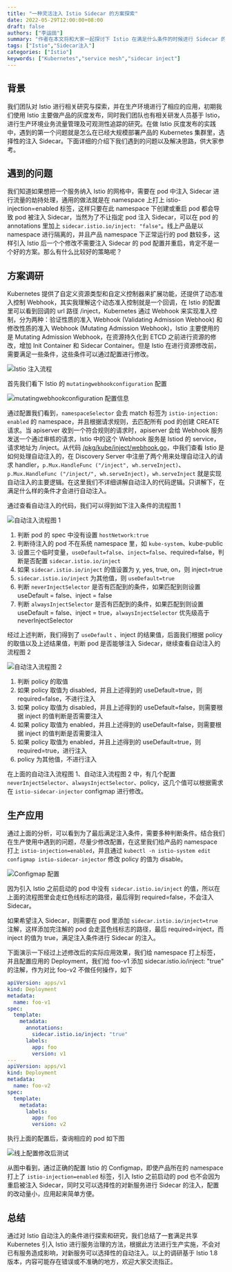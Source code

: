 ```yaml
---
title: "一种灵活注入 Istio Sidecar 的方案探索"
date: 2022-05-29T12:00:00+08:00
draft: false
authors: ["李运田"]
summary: "作者在本文将和大家一起探讨下 Istio 在满足什么条件的时候进行 Sidecar 的注入，介绍使用 Istio 进行 Sidecar 注入时的一些配置及生产应用"
tags: ["Istio","Sidecar注入"]
categories: ["Istio"]
keywords: ["Kubernetes","service mesh","sidecar inject"]
---
```


## 背景

我们团队对 Istio 进行相关研究与探索，并在生产环境进行了相应的应用，初期我们使用 Istio 主要做产品的灰度发布，同时我们团队也有相关研发人员基于 Istio，进行生产环境业务流量管理及可观测性追踪的研究。在做 Istio 灰度发布的实践中，遇到的第一个问题就是怎么在已经大规模部署产品的 Kubernetes 集群里，选择性的注入 Sidecar。下面详细的介绍下我们遇到的问题以及解决思路，供大家参考。

## 遇到的问题

我们知道如果想把一个服务纳入 Istio 的网格中，需要在 pod 中注入 Sidecar 进行流量的劫持处理，通用的做法就是在 namespace 上打上 istio-injection=enabled 标签，这样只要在此 namespace 下创建或重启 pod 都会导致 pod 被注入 Sidecar，当然为了不让指定 pod 注入 Sidecar，可以在 pod 的 annotations 里加上 `sidecar.istio.io/inject: "false"`。线上产品是以 namespace 进行隔离的，并且产品 namespace 下正常运行的 pod 数较多，这样引入 Istio 后一个个修改不需要注入 Sidecar 的 pod 配置并重启，肯定不是一个好的方案。那么有什么比较好的策略呢？

## 方案调研

Kubernetes 提供了自定义资源类型和自定义控制器来扩展功能，还提供了动态准入控制 Webhook，其实我理解这个动态准入控制就是一个回调，在 Istio 的配置里可以看到回调的 url 路径 /inject，Kubernetes 通过 Webhook 来实现准入控制，分为两种：验证性质的准入 Webhook (Validating Admission Webhook) 和修改性质的准入 Webhook (Mutating Admission Webhook)，Istio 主要使用的是 Mutating Admission Webhook，在资源持久化到 ETCD 之前进行资源的修改，增加 Init Container 和 Sidecar Container。但是 Istio 在进行资源修改前，需要满足一些条件，这些条件可以通过配置进行修改。


![Istio 注入流程](inject.jpg)


首先我们看下 Istio 的 `mutatingwebhookconfiguration` 配置


![mutatingwebhookconfiguration 配置信息](webhook.jpg)


通过配置我们看到，`namespaceSelector` 会去 match 标签为 `istio-injection: enabled` 的 namespace，并且根据请求规则，去匹配所有 pod 的创建 CREATE 请求。当 apiserver 收到一个符合规则的请求时，apiserver 会给 Webhook 服务发送一个通过审核的请求，Istio 中的这个 Webhook 服务是 Istiod 的 service，请求地址为 /inject。从代码 [/pkg/kube/inject/webhook.go](https://github.com/istio/istio/blob/release-1.8/pkg/kube/inject/webhook.go)，中我们查看 Istio 是如何处理自动注入的，在 Discovery Server 中注册了两个用来处理自动注入的请求 handler，`p.Mux.HandleFunc ("/inject", wh.serveInject)`、`p.Mux.HandleFunc ("/inject/", wh.serveInject)`，`wh.serveInject` 就是实现自动注入的主要逻辑。在这里我们不详细讲解自动注入的代码逻辑。只讲解下，在满足什么样的条件才会进行自动注入。

通过查看自动注入的代码，我们可以得到如下注入条件的流程图 1


![自动注入流程图 1](image1.jpg)


1. 判断 pod 的 spec 中没有设置 `hostNetwork:true`
2. 判断待注入的 pod 不在系统 namespace 里，如 `kube-system`、kube-public
3. 设置三个临时变量，`useDefault=false`、`inject=false`、required=false，判断是否配置 `sidecar.istio.io/inject`
4. 如果 `sidecar.istio.io/inject` 的值设置为 y, yes, true, on，则 inject=true
5. `sidecar.istio.io/inject` 为其他值，则 `useDefault=true`
6. 判断 `neverInjectSelector` 是否有匹配到的条件，如果匹配到则设置 useDefault = false、inject = false
7. 判断 `alwaysInjectSelector` 是否有匹配到的条件，如果匹配到则设置 useDefault = false、inject = true，`alwaysInjectSelector` 优先级高于 neverInjectSelector

经过上述判断，我们得到了 `useDefault` 、inject 的结果值，后面我们根据 policy 的取值以及上述结果值，判断 pod 是否能够注入 Sidecar，继续查看自动注入的流程图 2


![自动注入流程图 2](image2.jpg)


1. 判断 policy 的取值
2. 如果 policy 取值为 disabled，并且上述得到的 useDefault=true，则 required=false，不进行注入
3. 如果 policy 取值为 disabled，并且上述得到的 useDefault=false，则需要根据 inject 的值判断是否需要注入
4. 如果 policy 取值为 enabled，并且上述得到的 useDefault=false，则需要根据 inject 的值判断是否需要注入
5. 如果 policy 取值为 enabled，并且上述得到的 useDefault=true，则 required=true，进行注入
6. policy 为其他值，不进行注入

在上面的自动注入流程图 1、自动注入流程图 2 中，有几个配置 `neverInjectSelector`、`alwaysInjectSelector`、policy，这几个值可以根据需求在 `istio-sidecar-injector` configmap 进行修改。

## 生产应用

通过上面的分析，可以看到为了最后满足注入条件，需要多种判断条件。结合我们在生产使用中遇到的问题，尽量少修改配置，在这里我们给产品的 namespace 打上 `istio-injection=enabled`，并且通过 `kubectl -n istio-system edit configmap istio-sidecar-injector` 修改 policy 的值为 disable。

![Configmap 配置](Configmap.jpg)


因为引入 Istio 之前启动的 pod 中没有 `sidecar.istio.io/inject` 的值，所以在上面的流程图里会走红色线标志的路径，最后得到 required=false，不会注入 Sidecar。

如果希望注入 Sidecar，则需要在 pod 里添加 `sidecar.istio.io/inject=true` 注解，这样添加完注解的 pod 会走蓝色线标志的路径，最后 required=inject，而 inject 的值为 true，满足注入条件进行 Sidecar 的注入。

下面演示一下经过上述修改后的实际应用效果，我们给 namespace 打上标签，并且配置应用的 Deployment，我们给 foo-v1 添加 sidecar.istio.io/inject: "true" 的注解，作为对比 foo-v2 不做任何操作，如下

```yaml
apiVersion: apps/v1
kind: Deployment
metadata:
  name: foo-v1
spec:
  template:
    metadata:
      annotations:
        sidecar.istio.io/inject: "true"
      labels:
        app: foo
        version: v1
---
apiVersion: apps/v1
kind: Deployment
metadata:
  name: foo-v2
spec:
  template:
    metadata:
      labels:
        app: foo
        version: v2
```

执行上面的配置后，查询相应的 pod 如下图


![线上配置修改后测试](test.jpg)


从图中看到，通过正确的配置 Istio 的 Configmap，即使产品所在的 namespace 打上了 `istio-injection=enabled` 标签，引入 Istio 之前启动的 pod 也不会因为重启被注入 Sidecar，同时又可以选择性的对新服务进行 Sidecar 的注入，配置的改动量小，应用起来简单方便。

## 总结

通过对 Istio 自动注入的条件进行探索和研究，我们总结了一套满足共享 Kubernetes 引入 Istio 进行服务治理的方法，根据此方法进行生产实施，不会对已有服务造成影响，对新服务可以选择性的自动注入。以上的调研基于 Istio 1.8 版本，内容可能存在错误或不准确的地方，欢迎大家交流指正。
